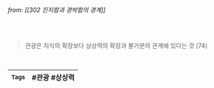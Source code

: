 
###### from: [[302 진지함과 경박함의 경계]]

<br/>

 >관광은 지식의 확장보다 상상력의 확장과 불가분의 관계에 있다는 것 (74)

<br/>

| <small> Tags </small> | #관광  #상상력 |
| --- | --- |
